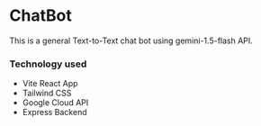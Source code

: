 # ChatBot
This is a general Text-to-Text chat bot using gemini-1.5-flash API.

### Technology used
- Vite React App
- Tailwind CSS
- Google Cloud API
- Express Backend